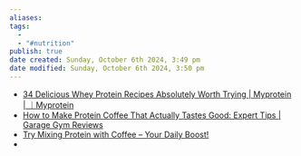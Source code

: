 ```yaml
---
aliases: 
tags:
  - 
  - "#nutrition"
publish: true
date created: Sunday, October 6th 2024, 3:49 pm
date modified: Sunday, October 6th 2024, 3:50 pm
---
```


- [34 Delicious Whey Protein Recipes Absolutely Worth Trying | Myprotein | ｜Myprotein](https://www.myprotein.com/thezone/recipe/whey-protein-recipes/)
- [How to Make Protein Coffee That Actually Tastes Good: Expert Tips | Garage Gym Reviews](https://www.garagegymreviews.com/protein-coffee)
- [Try Mixing Protein with Coffee – Your Daily Boost!](https://onegreatcoffee.com/blogs/latest-news/can-you-mix-protein-with-coffee-protein-caffeine-coffee-guide#:~:text=Instead%20of%20creamer%2C%20syrups%2C%20or,for%20an%20array%20of%20benefits!)
- 